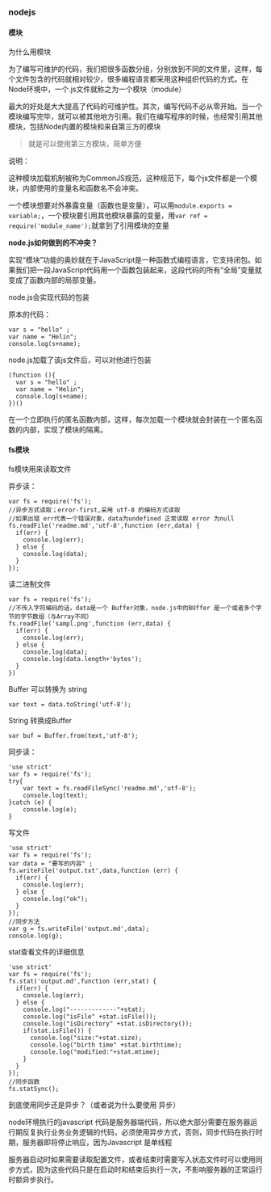 ### nodejs

#### 模块

为什么用模块

为了编写可维护的代码，我们把很多函数分组，分别放到不同的文件里，这样，每个文件包含的代码就相对较少，很多编程语言都采用这种组织代码的方式。在Node环境中，一个.js文件就称之为一个模块（module）

最大的好处是大大提高了代码的可维护性。其次，编写代码不必从零开始。当一个模块编写完毕，就可以被其他地方引用。我们在编写程序的时候，也经常引用其他模块，包括Node内置的模块和来自第三方的模块

> 就是可以使用第三方模块，简单方便



说明：

这种模块加载机制被称为CommonJS规范，这种规范下，每个js文件都是一个模块，内部使用的变量名和函数名不会冲突。

一个模块想要对外暴露变量（函数也是变量），可以用`module.exports = variable;`，一个模块要引用其他模块暴露的变量，用`var ref = require('module_name');`就拿到了引用模块的变量

**node.js如何做到的不冲突？**

实现“模块”功能的奥妙就在于JavaScript是一种函数式编程语言，它支持闭包。如果我们把一段JavaScript代码用一个函数包装起来，这段代码的所有“全局”变量就变成了函数内部的局部变量。



node.js会实现代码的包装

原本的代码：

```
var s = "hello" ;
var name = "Helin";
console.log(s+name);
```

node.js加载了该js文件后，可以对他进行包装

```
(function (){
  var s = "hello" ;
  var name = "Helin";
  console.log(s+name);
})()
```

在一个立即执行的匿名函数内部，这样，每次加载一个模块就会封装在一个匿名函数的内部，实现了模块的隔离。



#### fs模块

fs模块用来读取文件

异步读：

```
var fs = require('fs');
//异步方式读取；error-first,采用 utf-8 的编码方式读取
//如果出错 err代表一个错误对象，data为undefined 正常读取 error 为null
fs.readFile('readme.md','utf-8',function (err,data) {
  if(err) {
    console.log(err);
  } else {
    console.log(data);
  }
});
```

读二进制文件

```
var fs = require('fs');
//不传入字符编码的话，data是一个 Buffer对象，node.js中的BUffer 是一个或者多个字节的字节数组（与Array不同）
fs.readFile('sampl.png',function (err,data) {
  if(err) {
    console.log(err);
  } else {
    console.log(data);
    console.log(data.length+'bytes');
  }
})
```

Buffer 可以转换为 string

```
var text = data.toString('utf-8');
```

String 转换成Buffer

```
var buf = Buffer.from(text,'utf-8');
```

同步读：

```
'use strict'
var fs = require('fs');
try{
  	var text = fs.readFileSync('readme.md','utf-8');
	console.log(text);
}catch (e) {
  	console.log(e);
}

```

写文件

```
'use strict'
var fs = require('fs');
var data = "要写的内容" ;
fs.writeFile('output.txt',data,function (err) {
  if(err) {
    console.log(err);
  } else {
    console.log("ok");
  }
});
//同步方法
var g = fs.writeFile('output.md',data);
console.log(g);
```

stat查看文件的详细信息

```
'use strict'
var fs = require('fs');
fs.stat('output.md',function (err,stat) {
  if(err) {
    console.log(err);
  } else {
  	console.log("-------------"+stat);
    console.log("isFile" +stat.isFile());
    console.log("isDirectory" +stat.isDirectory());
    if(stat.isFile()) {
      console.log("size:"+stat.size);
      console.log("birth time" +stat.birthtime);
      console.log("modified:"+stat.mtime);
    }
  }
});
//同步函数
fs.statSync();
```

到底使用同步还是异步？（或者说为什么要使用 异步）

node环境执行的javascript 代码是服务器端代码，所以绝大部分需要在服务器运行期反复执行业务业务逻辑的代码，必须使用异步方式，否则，同步代码在执行时期，服务器即将停止响应，因为Javascript 是单线程

服务器启动时如果需要读取配置文件，或者结束时需要写入状态文件时可以使用同步方式，因为这些代码只是在启动时和结束后执行一次，不影响服务器的正常运行时额异步执行。